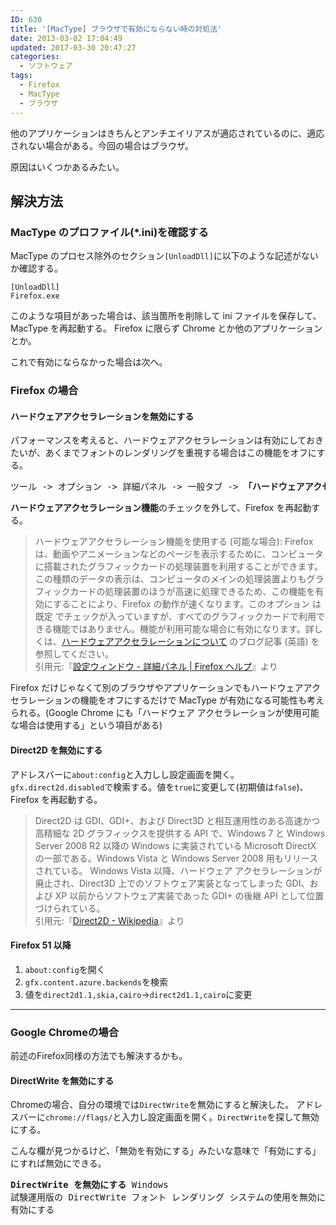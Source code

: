 ```yaml
---
ID: 630
title: '[MacType] ブラウザで有効にならない時の対処法'
date: 2013-03-02 17:04:49
updated: 2017-03-30 20:47:27
categories:
  - ソフトウェア
tags:
  - Firefox
  - MacType
  - ブラウザ
---
```


他のアプリケーションはきちんとアンチエイリアスが適応されているのに、適応されない場合がある。今回の場合はブラウザ。

<!--more-->

原因はいくつかあるみたい。

## 解決方法

### MacType のプロファイル(\*.ini)を確認する

MacType のプロセス除外のセクション<code>[UnloadDll]</code>に以下のような記述がないか確認する。

```
[UnloadDll]
Firefox.exe
```

このような項目があった場合は、該当箇所を削除して ini ファイルを保存して、MacType を再起動する。
Firefox に限らず Chrome とか他のアプリケーションとか。

これで有効にならなかった場合は次へ。

### Firefox の場合

#### ハードウェアアクセラレーションを無効にする

パフォーマンスを考えると、ハードウェアアクセラレーションは有効にしておきたいが、あくまでフォントのレンダリングを重視する場合はこの機能をオフにする。

<pre>ツール -> オプション -> 詳細パネル -> 一般タブ -> <strong>「ハードウェアアクセラレーション機能を使用する (可能な場合)」</strong></pre>

<strong>ハードウェアアクセラレーション機能</strong>のチェックを外して、Firefox を再起動する。

<blockquote>ハードウェアアクセラレーション機能を使用する (可能な場合): Firefox は、動画やアニメーションなどのページを表示するために、コンピュータに搭載されたグラフィックカードの処理装置を利用することができます。この種類のデータの表示は、コンピュータのメインの処理装置よりもグラフィックカードの処理装置のほうが高速に処理できるため、この機能を有効にすることにより、Firefox の動作が速くなります。このオプション は既定 でチェックが入っていますが、すべてのグラフィックカードで利用できる機能ではありません。機能が利用可能な場合に有効になります。詳しくは、<a href="http://goo.gl/eYM1r">ハードウェアアクセラレーションについて</a> のブログ記事 (英語) を参照してください。<footer>引用元:『<a href="http://goo.gl/3sLBv" target="_blank">設定ウィンドウ - 詳細パネル | Firefox ヘルプ</a>』より</footer></blockquote>

Firefox だけじゃなくて別のブラウザやアプリケーションでもハードウェアアクセラレーションの機能をオフにするだけで MacType が有効になる可能性も考えられる。(Google Chrome にも「ハードウェア アクセラレーションが使用可能な場合は使用する」という項目がある)

#### Direct2D を無効にする

アドレスバーに<code>about:config</code>と入力しし設定画面を開く。<code>gfx.direct2d.disabled</code>で検索する。値を<code>true</code>に変更して(初期値は<code>false</code>)、Firefox を再起動する。

<blockquote>Direct2D は GDI、GDI+、および Direct3D と相互運用性のある高速かつ高精細な 2D グラフィックスを提供する API で、Windows 7 と Windows Server 2008 R2 以降の Windows に実装されている Microsoft DirectX の一部である。Windows Vista と Windows Server 2008 用もリリースされている。 Windows Vista 以降、ハードウェア アクセラレーションが廃止され、Direct3D 上でのソフトウェア実装となってしまった GDI、および XP 以前からソフトウェア実装であった GDI+ の後継 API として位置づけられている。<footer>引用元:『<a href="http://ja.wikipedia.org/wiki/Direct2D" target="_blank">Direct2D - Wikipedia</a>』より</footer></blockquote>

#### Firefox 51 以降

1. `about:config`を開く
1. `gfx.content.azure.backends`を検索
1. 値を`direct2d1.1,skia,cairo`→`direct2d1.1,cairo`に変更

---

<h3>Google Chromeの場合</h3>
前述のFirefox同様の方法でも解決するかも。

<h4>DirectWrite を無効にする</h4>
Chromeの場合、自分の環境では<code>DirectWrite</code>を無効にすると解決した。
アドレスバーに<code>chrome://flags/</code>と入力し設定画面を開く。<code>DirectWrite</code>を探して無効にする。

こんな欄が見つかるけど、「無効を有効にする」みたいな意味で「有効にする」にすれば無効にできる。

<pre><b>DirectWrite を無効にする</b> Windows
試験運用版の DirectWrite フォント レンダリング システムの使用を無効にします。 #disable-direct-write
有効にする</pre>

